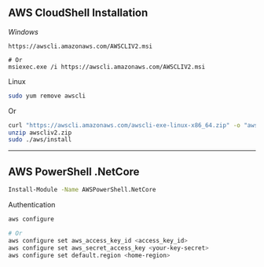 ## AWS CloudShell Installation

*Windows*

```
https://awscli.amazonaws.com/AWSCLIV2.msi

# Or
msiexec.exe /i https://awscli.amazonaws.com/AWSCLIV2.msi
```

Linux

```sh
sudo yum remove awscli
```

Or

```sh
curl "https://awscli.amazonaws.com/awscli-exe-linux-x86_64.zip" -o "awscliv2.zip"
unzip awscliv2.zip
sudo ./aws/install
```

---

## AWS PowerShell .NetCore

```sh
Install-Module -Name AWSPowerShell.NetCore
```

Authentication

```sh
aws configure
```

```sh
# Or
aws configure set aws_access_key_id <access_key_id>
aws configure set aws_secret_access_key <your-key-secret>
aws configure set default.region <home-region>
```